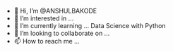 - 👋 Hi, I’m @ANSHULBAKODE
- 👀 I’m interested in ...
- 🌱 I’m currently learning ... Data Science with Python
- 💞️ I’m looking to collaborate on ...
- 📫 How to reach me ...

<!---
ANSHULBAKODE/ANSHULBAKODE is a ✨ special ✨ repository because its `README.md` (this file) appears on your GitHub profile.
You can click the Preview link to take a look at your changes.
--->
